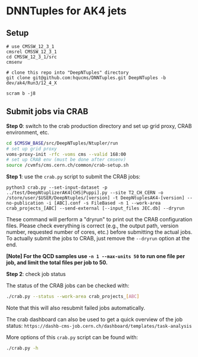 # DNNTuples for AK4 jets

## Setup
```
# use CMSSW_12_3_1
cmsrel CMSSW_12_3_1
cd CMSSW_12_3_1/src
cmsenv

# clone this repo into "DeepNTuples" directory
git clone git@github.com:hqucms/DNNTuples.git DeepNTuples -b dev/ak4/Run3/12_4_X

scram b -j8
```

## Submit jobs via CRAB

**Step 0**: switch to the crab production directory and set up grid proxy, CRAB environment, etc.

```bash
cd $CMSSW_BASE/src/DeepNTuples/Ntupler/run
# set up grid proxy
voms-proxy-init -rfc -voms cms --valid 168:00
# set up CRAB env (must be done after cmsenv)
source /cvmfs/cms.cern.ch/common/crab-setup.sh
```

**Step 1**: use the `crab.py` script to submit the CRAB jobs:

`python3 crab.py --set-input-dataset -p ../test/DeepNtuplizerAK4[CHS|Puppi].py --site T2_CH_CERN -o /store/user/$USER/DeepNtuples/[version] -t DeepNtuplesAK4-[version] --no-publication -i [ABC].conf -s FileBased -n 1 --work-area crab_projects_[ABC] --send-external [--input_files JEC.db] --dryrun`

These command will perform a "dryrun" to print out the CRAB configuration files. Please check everything is correct (e.g., the output path, version number, requested number of cores, etc.) before submitting the actual jobs. To actually submit the jobs to CRAB, just remove the `--dryrun` option at the end.

**[Note] For the QCD samples use `-n 1 --max-units 50` to run one file per job, and limit the total files per job to 50.**


**Step 2**: check job status

The status of the CRAB jobs can be checked with:

```bash
./crab.py --status --work-area crab_projects_[ABC]
```

Note that this will also resubmit failed jobs automatically.

The crab dashboard can also be used to get a quick overview of the job status:
`https://dashb-cms-job.cern.ch/dashboard/templates/task-analysis`

More options of this `crab.py` script can be found with:

```bash
./crab.py -h
```
